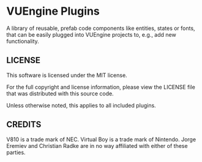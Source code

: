VUEngine Plugins
================

A library of reusable, prefab code components like entities, states or fonts, that can be easily plugged into VUEngine projects to, e.g., add new functionality.


LICENSE
-------

This software is licensed under the MIT license.

For the full copyright and license information, please view the LICENSE file that was distributed with this source code.

Unless otherwise noted, this applies to all included plugins.


CREDITS
-------

V810 is a trade mark of NEC. Virtual Boy is a trade mark of Nintendo.
Jorge Eremiev and Christian Radke are in no way affiliated with either of these parties.
